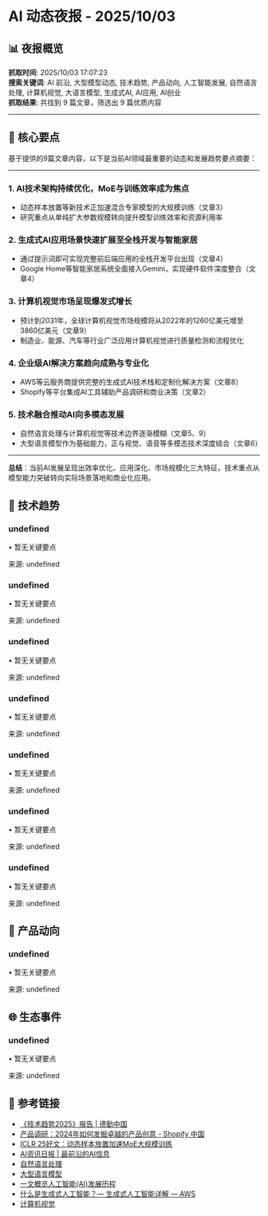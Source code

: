 # AI 动态夜报 - 2025/10/03

## 📊 夜报概览

**抓取时间**: 2025/10/03 17:07:23  
**搜索关键词**: AI 前沿, 大型模型动态, 技术趋势, 产品动向, 人工智能发展, 自然语言处理, 计算机视觉, 大语言模型, 生成式AI, AI应用, AI创业  
**抓取结果**: 共找到 9 篇文章，筛选出 9 篇优质内容

---

## 🎯 核心要点

基于提供的9篇文章内容，以下是当前AI领域最重要的动态和发展趋势要点摘要：

---

### **1. AI技术架构持续优化，MoE与训练效率成为焦点**
- 动态样本放置等新技术正加速混合专家模型的大规模训练（文章3）
- 研究重点从单纯扩大参数规模转向提升模型训练效率和资源利用率

### **2. 生成式AI应用场景快速扩展至全栈开发与智能家居**
- 通过提示词即可实现完整前后端应用的全栈开发平台出现（文章4）
- Google Home等智能家居系统全面接入Gemini，实现硬件软件深度整合（文章4）

### **3. 计算机视觉市场呈现爆发式增长**
- 预计到2031年，全球计算机视觉市场规模将从2022年的1260亿美元增至3860亿美元（文章9）
- 制造业、能源、汽车等行业广泛应用计算机视觉进行质量检测和流程优化

### **4. 企业级AI解决方案趋向成熟与专业化**
- AWS等云服务商提供完整的生成式AI技术栈和定制化解决方案（文章8）
- Shopify等平台集成AI工具辅助产品调研和商业决策（文章2）

### **5. 技术融合推动AI向多模态发展**
- 自然语言处理与计算机视觉等技术边界逐渐模糊（文章5、9）
- 大型语言模型作为基础能力，正与视觉、语音等多模态技术深度结合（文章6）

---

**总结**：当前AI发展呈现出效率优化、应用深化、市场规模化三大特征，技术重点从模型能力突破转向实际场景落地和商业化应用。

## 🔬 技术趋势

### undefined

• 暂无关键要点

来源: undefined

### undefined

• 暂无关键要点

来源: undefined

### undefined

• 暂无关键要点

来源: undefined

### undefined

• 暂无关键要点

来源: undefined

### undefined

• 暂无关键要点

来源: undefined

### undefined

• 暂无关键要点

来源: undefined

### undefined

• 暂无关键要点

来源: undefined


## 🚀 产品动向

### undefined

• 暂无关键要点

来源: undefined


## 🌐 生态事件

### undefined

• 暂无关键要点

来源: undefined


## 🔗 参考链接

- [《技术趋势2025》报告 | 德勤中国](https://www.deloitte.com/cn/zh/Industries/technology/perspectives/tech-trends-2025.html)
- [产品调研：2024年如何发掘卓越的产品创意 - Shopify 中国](https://www.shopify.com/zh/blog/product-research)
- [ICLR 25好文：动态样本放置加速MoE大规模训练](https://zhuanlan.zhihu.com/p/1899634037368264695)
- [AI资讯日报 | 最前沿的AI信息](https://gorden-sun.notion.site/527689cd2b294e60912f040095e803c5?v=4f6cc12006c94f47aee4dc909511aeb5)
- [自然语言处理](https://zh.wikipedia.org/zh-hans/%E8%87%AA%E7%84%B6%E8%AF%AD%E8%A8%80%E5%A4%84%E7%90%86)
- [大型语言模型](https://zh.wikipedia.org/zh-hans/%E5%A4%A7%E5%9E%8B%E8%AF%AD%E8%A8%80%E6%A8%A1%E5%9E%8B)
- [一文概览人工智能(AI)发展历程](https://zhuanlan.zhihu.com/p/375549477)
- [什么是生成式人工智能？— 生成式人工智能详解 — AWS](https://aws.amazon.com/cn/what-is/generative-ai/)
- [计算机视觉](https://www.ibm.com/cn-zh/think/topics/computer-vision)
